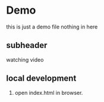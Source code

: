 # Demo

this is just a demo file nothing in here 

## subheader 

watching video

## local development 

1. open index.html in browser.